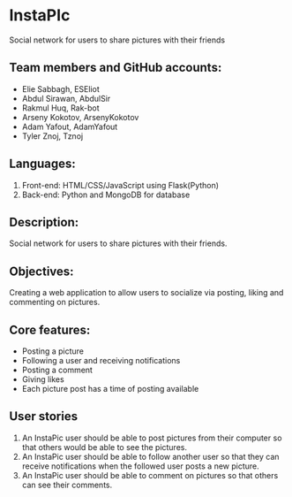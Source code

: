 # InstaPIc
Social network for users to share pictures with their friends
<br/>

<h2>Team members and GitHub accounts:</h2>

<ul>
  <li>Elie Sabbagh, ESEliot</li>
  <li>Abdul Sirawan, AbdulSir </li>
  <li>Rakmul Huq, Rak-bot</li>
  <li>Arseny Kokotov, ArsenyKokotov</li>
  <li>Adam Yafout, AdamYafout</li>
  <li>Tyler Znoj, Tznoj</li>
</ul>  
    
    
<h2>Languages:</h2> 
<ol>
  <li>Front-end: HTML/CSS/JavaScript using Flask(Python)</li>
  <li>Back-end: Python and MongoDB for database</li>
</ol>
<h2>Description:</h2>
<p>Social network for users to share pictures with their friends. <br /></p>

<h2>Objectives:</h2>
<p> Creating a web application to allow users to socialize via posting, liking and commenting on pictures. <br /></p>

<h2>Core features:</h2>
<ul>
	<li> Posting a picture <br /></li>
	<li> Following a user and receiving notifications <br /></li>
	<li> Posting a comment  <br /></li>
	<li> Giving likes <br /></li>
	<li> Each picture post has a time of posting available <br /></li>
</ul>

<h2>User stories</h2>
<ol>
<li>An InstaPic user should be able to post pictures from their computer so that others would be able to see the pictures.</li>
<li>An InstaPic user should be able to follow another user so that they can receive notifications when the followed user posts a new picture.</li>
<li>An InstaPic user should be able to comment on pictures so that others can see their comments.</li>
</ol>


    
